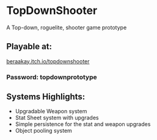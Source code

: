 # TopDownShooter

A Top-down, roguelite, shooter game prototype

## Playable at: 
[beraakay.itch.io/topdownshooter](https://beraakay.itch.io/topdownshooter)

### Password: topdownprototype

## Systems Highlights: 

- Upgradable Weapon system
- Stat Sheet system with upgrades
- Simple persistence for the stat and weapon upgrades
- Object pooling system
